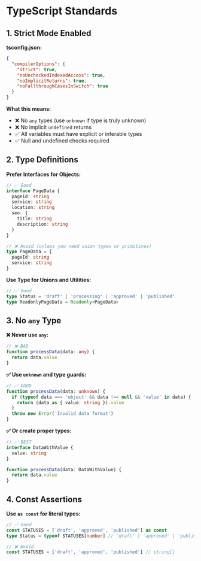 # TypeScript Standards

## 1. Strict Mode Enabled

**tsconfig.json:**
```json
{
  "compilerOptions": {
    "strict": true,
    "noUncheckedIndexedAccess": true,
    "noImplicitReturns": true,
    "noFallthroughCasesInSwitch": true
  }
}
```

**What this means:**
- ❌ No `any` types (use `unknown` if type is truly unknown)
- ❌ No implicit `undefined` returns
- ✅ All variables must have explicit or inferable types
- ✅ Null and undefined checks required

## 2. Type Definitions

**Prefer Interfaces for Objects:**
```typescript
// ✅ Good
interface PageData {
  pageId: string
  service: string
  location: string
  seo: {
    title: string
    description: string
  }
}

// ❌ Avoid (unless you need union types or primitives)
type PageData = {
  pageId: string
  service: string
}
```

**Use Type for Unions and Utilities:**
```typescript
// ✅ Good
type Status = 'draft' | 'processing' | 'approved' | 'published'
type ReadonlyPageData = Readonly<PageData>
```

## 3. No `any` Type

**❌ Never use `any`:**
```typescript
// ❌ BAD
function processData(data: any) {
  return data.value
}
```

**✅ Use `unknown` and type guards:**
```typescript
// ✅ GOOD
function processData(data: unknown) {
  if (typeof data === 'object' && data !== null && 'value' in data) {
    return (data as { value: string }).value
  }
  throw new Error('Invalid data format')
}
```

**✅ Or create proper types:**
```typescript
// ✅ BEST
interface DataWithValue {
  value: string
}

function processData(data: DataWithValue) {
  return data.value
}
```

## 4. Const Assertions

**Use `as const` for literal types:**
```typescript
// ✅ Good
const STATUSES = ['draft', 'approved', 'published'] as const
type Status = typeof STATUSES[number] // 'draft' | 'approved' | 'published'

// ❌ Avoid
const STATUSES = ['draft', 'approved', 'published'] // string[]
```
